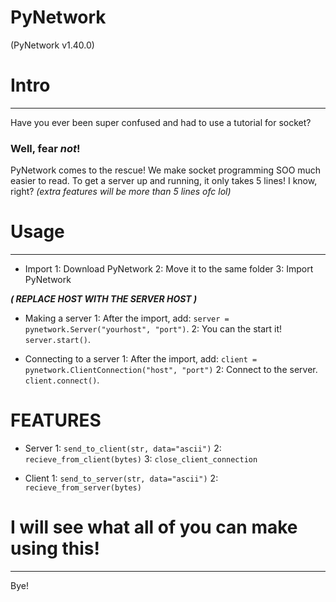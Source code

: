 # PyNetwork
(PyNetwork v1.40.0)


# Intro
----------
Have you ever been super confused and had to use a tutorial for socket?
### Well, fear *not*!
PyNetwork comes to the rescue! We make socket programming SOO much easier to read.
To get a server up and running, it only takes 5 lines! I know, right?
*(extra features will be more than 5 lines ofc lol)*

# Usage
---------
- Import
1: Download PyNetwork
2: Move it to the same folder
3: Import PyNetwork

***( REPLACE HOST WITH THE SERVER HOST )***
- Making a server
1: After the import, add: `server = pynetwork.Server("yourhost", "port")`.
2: You can the start it! `server.start()`.

- Connecting to a server
1: After the import, add: `client = pynetwork.ClientConnection("host", "port")`
2: Connect to the server. `client.connect()`.


# FEATURES
- Server
1: `send_to_client(str, data="ascii")`
2: `recieve_from_client(bytes)`
3: `close_client_connection`

- Client
1: `send_to_server(str, data="ascii")`
2: `recieve_from_server(bytes)`


# I will see what all of you can make using this!
------------
Bye!

